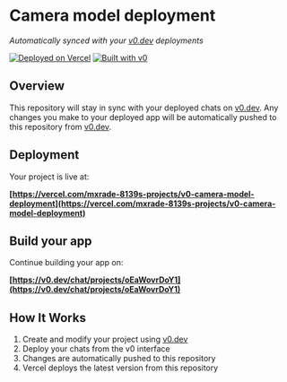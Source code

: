 # Camera model deployment

*Automatically synced with your [v0.dev](https://v0.dev) deployments*

[![Deployed on Vercel](https://img.shields.io/badge/Deployed%20on-Vercel-black?style=for-the-badge&logo=vercel)](https://vercel.com/mxrade-8139s-projects/v0-camera-model-deployment)
[![Built with v0](https://img.shields.io/badge/Built%20with-v0.dev-black?style=for-the-badge)](https://v0.dev/chat/projects/oEaWovrDoY1)

## Overview

This repository will stay in sync with your deployed chats on [v0.dev](https://v0.dev).
Any changes you make to your deployed app will be automatically pushed to this repository from [v0.dev](https://v0.dev).

## Deployment

Your project is live at:

**[https://vercel.com/mxrade-8139s-projects/v0-camera-model-deployment](https://vercel.com/mxrade-8139s-projects/v0-camera-model-deployment)**

## Build your app

Continue building your app on:

**[https://v0.dev/chat/projects/oEaWovrDoY1](https://v0.dev/chat/projects/oEaWovrDoY1)**

## How It Works

1. Create and modify your project using [v0.dev](https://v0.dev)
2. Deploy your chats from the v0 interface
3. Changes are automatically pushed to this repository
4. Vercel deploys the latest version from this repository
